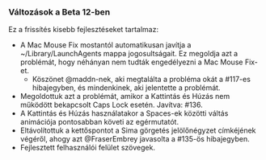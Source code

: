 ### Változások a Beta 12-ben

Ez a frissítés kisebb fejlesztéseket tartalmaz:

- A Mac Mouse Fix mostantól automatikusan javítja a ~/Library/LaunchAgents mappa jogosultságait. Ez megoldja azt a problémát, hogy néhányan nem tudták engedélyezni a Mac Mouse Fix-et.
  - Köszönet @maddn-nek, aki megtalálta a probléma okát a #117-es hibajegyben, és mindenkinek, aki jelentette a problémát.
- Megoldottuk azt a problémát, amikor a Kattintás és Húzás nem működött bekapcsolt Caps Lock esetén. Javítva: #136.
- A Kattintás és Húzás használatakor a Spaces-ek közötti váltás animációja pontosabban követi az egérmutatót.
- Eltávolítottuk a kettőspontot a Sima görgetés jelölőnégyzet címkéjének végéről, ahogy azt @FraserEmbrey javasolta a #135-ös hibajegyben.
- Fejlesztett felhasználói felület szövegek.